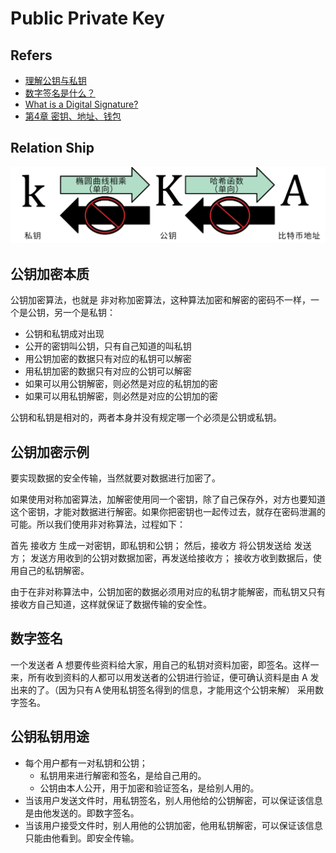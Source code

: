 # Public Private Key

## Refers

* [理解公钥与私钥](https://songlee24.github.io/2015/05/03/public-key-and-private-key/)
* [数字签名是什么？](http://www.ruanyifeng.com/blog/2011/08/what_is_a_digital_signature.html)
* [What is a Digital Signature?](http://www.youdzone.com/signature.html)
* [第4章 密钥、地址、钱包](http://zhibimo.com/read/wang-miao/mastering-bitcoin/Chapter04.html)

## Relation Ship

![img/private_public_key_relastionship.png](img/private_public_key_relastionship.png)

## 公钥加密本质

公钥加密算法，也就是 非对称加密算法，这种算法加密和解密的密码不一样，一个是公钥，另一个是私钥：

* 公钥和私钥成对出现
* 公开的密钥叫公钥，只有自己知道的叫私钥
* 用公钥加密的数据只有对应的私钥可以解密
* 用私钥加密的数据只有对应的公钥可以解密
* 如果可以用公钥解密，则必然是对应的私钥加的密
* 如果可以用私钥解密，则必然是对应的公钥加的密

公钥和私钥是相对的，两者本身并没有规定哪一个必须是公钥或私钥。

## 公钥加密示例

要实现数据的安全传输，当然就要对数据进行加密了。

如果使用对称加密算法，加解密使用同一个密钥，除了自己保存外，对方也要知道这个密钥，才能对数据进行解密。如果你把密钥也一起传过去，就存在密码泄漏的可能。所以我们使用非对称算法，过程如下：

首先 接收方 生成一对密钥，即私钥和公钥；
然后，接收方 将公钥发送给 发送方；
发送方用收到的公钥对数据加密，再发送给接收方；
接收方收到数据后，使用自己的私钥解密。

由于在非对称算法中，公钥加密的数据必须用对应的私钥才能解密，而私钥又只有接收方自己知道，这样就保证了数据传输的安全性。

## 数字签名

一个发送者 A 想要传些资料给大家，用自己的私钥对资料加密，即签名。这样一来，所有收到资料的人都可以用发送者的公钥进行验证，便可确认资料是由 A 发出来的了。（因为只有Ａ使用私钥签名得到的信息，才能用这个公钥来解） 采用数字签名。

## 公钥私钥用途

* 每个用户都有一对私钥和公钥；
  * 私钥用来进行解密和签名，是给自己用的。
  * 公钥由本人公开，用于加密和验证签名，是给别人用的。
* 当该用户发送文件时，用私钥签名，别人用他给的公钥解密，可以保证该信息是由他发送的。即数字签名。
* 当该用户接受文件时，别人用他的公钥加密，他用私钥解密，可以保证该信息只能由他看到。即安全传输。
